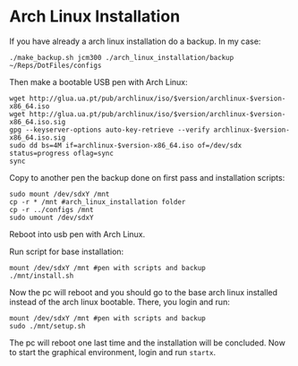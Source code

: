# Arch Linux Installation

If you have already a arch linux installation do a backup. In my case:
```
./make_backup.sh jcm300 ./arch_linux_installation/backup ~/Reps/DotFiles/configs
```

Then make a bootable USB pen with Arch Linux:
```
wget http://glua.ua.pt/pub/archlinux/iso/$version/archlinux-$version-x86_64.iso
wget http://glua.ua.pt/pub/archlinux/iso/$version/archlinux-$version-x86_64.iso.sig
gpg --keyserver-options auto-key-retrieve --verify archlinux-$version-x86_64.iso.sig
sudo dd bs=4M if=archlinux-$version-x86_64.iso of=/dev/sdx status=progress oflag=sync
sync
```

Copy to another pen the backup done on first pass and installation scripts:
```
sudo mount /dev/sdxY /mnt
cp -r * /mnt #arch_linux_installation folder
cp -r ../configs /mnt
sudo umount /dev/sdxY
```

Reboot into usb pen with Arch Linux.

Run script for base installation:
```
mount /dev/sdxY /mnt #pen with scripts and backup
./mnt/install.sh
```

Now the pc will reboot and you should go to the base arch linux installed instead of the arch linux bootable. There, you login and run:
```
mount /dev/sdxY /mnt #pen with scripts and backup
sudo ./mnt/setup.sh
```

The pc will reboot one last time and the installation will be concluded. Now to start the graphical environment, login and run `startx`.
